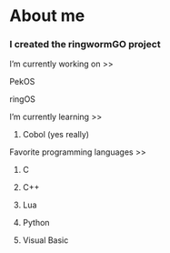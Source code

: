 # About me

### I created the ringwormGO project

I’m currently working on  >>
   
   PekOS
   
   ringOS
        
I’m currently learning >>

   1. Cobol (yes really)
            
Favorite programming languages >>
   1. C

   2. C++

   3. Lua

   4. Python

   5. Visual Basic
